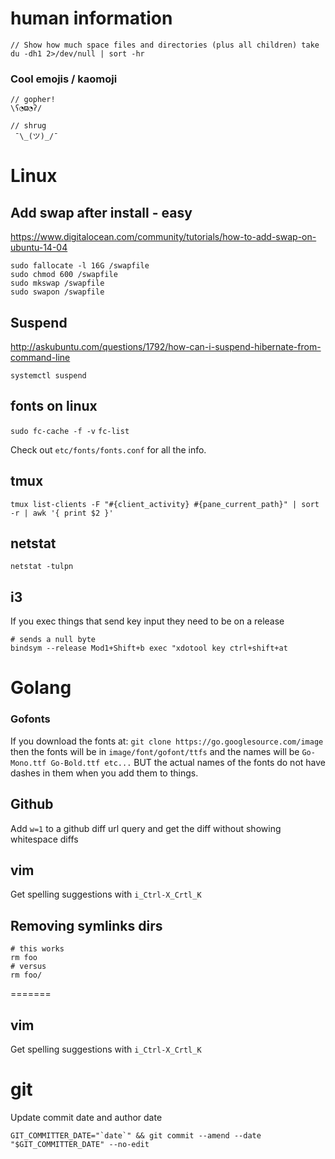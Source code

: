 # human information

```
// Show how much space files and directories (plus all children) take
du -dh1 2>/dev/null | sort -hr
```

### Cool emojis / kaomoji
```
// gopher!
\ʕ◔ϖ◔ʔ/

// shrug
 ¯\_(ツ)_/¯

```

# Linux

## Add swap after install - easy
https://www.digitalocean.com/community/tutorials/how-to-add-swap-on-ubuntu-14-04

```
sudo fallocate -l 16G /swapfile
sudo chmod 600 /swapfile
sudo mkswap /swapfile
sudo swapon /swapfile
```

## Suspend

http://askubuntu.com/questions/1792/how-can-i-suspend-hibernate-from-command-line

```
systemctl suspend
```

## fonts on linux

`sudo fc-cache -f -v`
`fc-list`

Check out `etc/fonts/fonts.conf` for all the info.

## tmux
```
tmux list-clients -F "#{client_activity} #{pane_current_path}" | sort -r | awk '{ print $2 }'
```
## netstat

```
netstat -tulpn
```

## i3 

If you exec things that send key input they need to be on a release
```
# sends a null byte
bindsym --release Mod1+Shift+b exec "xdotool key ctrl+shift+at
```

# Golang

### Gofonts

If you download the fonts at: `git clone https://go.googlesource.com/image`
then the fonts will be in `image/font/gofont/ttfs` and the names will be
`Go-Mono.ttf Go-Bold.ttf etc...` BUT the actual names of the fonts do not have
dashes in them when you add them to things.

## Github

Add `w=1` to a github diff url query and get the diff without showing whitespace diffs

## vim

Get spelling suggestions with `i_Ctrl-X_Crtl_K`

## Removing symlinks dirs

```
# this works
rm foo
# versus
rm foo/
```

=======

## vim

Get spelling suggestions with `i_Ctrl-X_Crtl_K`

# git

Update commit date and author date

```
GIT_COMMITTER_DATE="`date`" && git commit --amend --date "$GIT_COMMITTER_DATE" --no-edit
```
